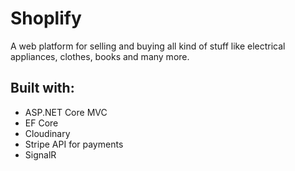 # Shoplify
A web platform for selling and buying all kind of stuff like electrical appliances, clothes, books and many more.

## Built with:
  * ASP.NET Core MVC
  * EF Core
  * Cloudinary
  * Stripe API for payments
  * SignalR
